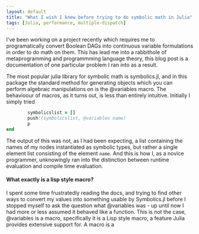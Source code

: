 ```yaml
---
layout: default
title: "What I wish I knew before trying to do symbolic math in Julia"
tags: [Julia, performance, multiple-dispatch]
---
```

I've been working on a project recently which requires me to programatically convert Boolean DAGs into continuous variable formulations in order to do math on them. This has lead me into a rabbithole of metaprogramming and programmming language theory, this blog post is a documentation of one particular problem I ran into as a result. 

The most popular julia library for symbolic math is symbolics.jl, and in this package the standard method for generating objects which you can perform algebraic manipulations on is the @variables macro. The behavioour of macros, as it turns out, is less than entirely intuitive. Initially I simply tried 
``` for name in list of nodes
        symbolicslist = []
        push!(symbolicslist, @variables name)
        p
end
```
The output of this was not, as I had been expecting, a list containing the names of my nodes instantiated as symbolic types, but rather a single element list consisting of the element ```name```. And this is how I, as a novice programmer, unknowingly ran into the distinction between runtime evaluation and compile time evaluation. 

#### What exactly is a lisp style macro?
I spent some time frustratedly reading the docs, and trying to find other ways to convert my values into something usable by Symbolics.jl before I stopped myself to ask the question what @variables was - up until now I had more or less assumed it behaved like a function. This is not the case, @variables is a macro, specifically it is a Lisp style macro, a feature Julia provides extensive support for. A macro is a 
